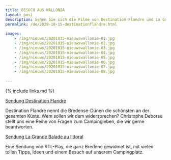 ```yaml
---
title: BESUCH AUS WALLONIA
layout: post
description: Sehen Sie sich die Filme von Destination Flandre und La Grande Balade an
permalink: /de/2020-10-15-destinationflandre.html
    
images:   
    - /img/nieuws/20201015-nieuwswallonie-01.jpg
    - /img/nieuws/20201015-nieuwswallonie-02.jpg
    - /img/nieuws/20201015-nieuwswallonie-03.jpg
    - /img/nieuws/20201015-nieuwswallonie-04.jpg
    - /img/nieuws/20201015-nieuwswallonie-05.jpg
    - /img/nieuws/20201015-nieuwswallonie-06.jpg
    - /img/nieuws/20201015-nieuwswallonie-07.jpg
    - /img/nieuws/20201015-nieuwswallonie-08.jpg
    
---
```


{% include links.md %}

[Sendung Destination Flandre](https://youtu.be/L4Ts-1XkAeE)

Destination Flandre nennt die Bredense-Dünen die schönsten an der gesamten Küste. Wem sollen wir dem widersprechen?
Christophe Deborsu stellt uns eine Reihe von Fragen zum Campingleben, die wir gerne beantworten.


[Sendung La Grande Balade au littoral](https://www.rtlplay.be/la-grande-balade-p_8539/la-grande-balade-au-littoral-c_12779159)

Eine Sendung von RTL-Play, die ganz Bredene gewidmet ist, mit vielen tollen Tipps, Ideen und einem Besuch auf unserem Campingplatz.




